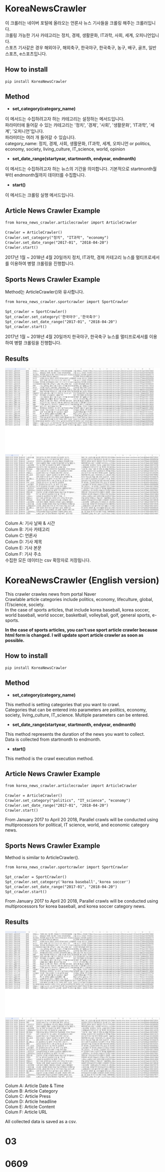# KoreaNewsCrawler

이 크롤러는 네이버 포털에 올라오는 언론사 뉴스 기사들을 크롤링 해주는 크롤러입니다.  
크롤링 가능한 기사 카테고리는 정치, 경제, 생활문화, IT과학, 사회, 세계, 오피니언입니다.  
스포츠 기사같은 경우 해외야구, 해외축구, 한국야구, 한국축구, 농구, 배구, 골프, 일반 스포츠, e스포츠입니다.  
  
## How to install
    pip install KoreaNewsCrawler
    
## Method

* **set_category(category_name)**
  
 이 메서드는 수집하려고자 하는 카테고리는 설정하는 메서드입니다.  
 파라미터에 들어갈 수 있는 카테고리는 '정치', '경제', '사회', '생활문화', 'IT과학', '세계', '오피니언'입니다.  
 파라미터는 여러 개 들어갈 수 있습니다.  
 category_name: 정치, 경제, 사회, 생활문화, IT과학, 세계, 오피니언 or politics, economy, society, living_culture, IT_science, world, opinion
  
* **set_date_range(startyear, startmonth, endyear, endmonth)**
  
 이 메서드는 수집하려고자 하는 뉴스의 기간을 의미합니다. 기본적으로 startmonth월부터 endmonth월까지 데이터를 수집합니다.
  
* **start()**
  
 이 메서드는 크롤링 실행 메서드입니다.
  
## Article News Crawler Example
```
from korea_news_crawler.articlecrawler import ArticleCrawler

Crawler = ArticleCrawler()  
Crawler.set_category("정치", "IT과학", "economy")  
Crawler.set_date_range("2017-01", "2018-04-20")
Crawler.start()
```
  2017년 1월 ~ 2018년 4월 20일까지 정치, IT과학, 경제 카테고리 뉴스를 멀티프로세서를 이용하여 병렬 크롤링을 진행합니다.

## Sports News Crawler Example 
  Method는 ArticleCrawler()와 유사합니다.
```
from korea_news_crawler.sportcrawler import SportCrawler 

Spt_crawler = SportCrawler()
Spt_crawler.set_category('한국야구','한국축구')
Spt_crawler.set_date_range("2017-01", "2018-04-20")
Spt_crawler.start()
```
  2017년 1월 ~ 2018년 4월 20일까지 한국야구, 한국축구 뉴스를 멀티프로세서를 이용하여 병렬 크롤링을 진행합니다.
  
## Results
 ![ex_screenshot](./img/article_result.PNG)
 ![ex_screenshot](./img/sport_resultimg.PNG)
 
 Colum A: 기사 날짜 & 시간  
 Colum B: 기사 카테고리  
 Colum C: 언론사  
 Colum D: 기사 제목  
 Colum E: 기사 본문  
 Colum F: 기사 주소  
 수집한 모든 데이터는 csv 확장자로 저장됩니다.  


# KoreaNewsCrawler (English version)

This crawler crawles news from portal Naver  
Crawlable article categories include politics, economy, lifeculture, global, IT/science, society.  
In the case of sports articles, that include korea baseball, korea soccer, world baseball, world soccer, basketball, volleyball, golf, general sports, e-sports.  

**In the case of sports articles, you can't use sport article crawler because html form is changed. I will update sport article crawler 
as soon as possible.**

## How to install
    pip install KoreaNewsCrawler
    
## Method

* **set_category(category_name)**
 
 This method is setting categories that you want to crawl.  
 Categories that can be entered into parameters are politics, economy, society, living_culture, IT_science. 
 Multiple parameters can be entered.
  
* **set_date_range(startyear, startmonth, endyear, endmonth)**
  
 This method represents the duration of the news you want to collect.  
 Data is collected from startmonth to endmonth.
  
* **start()**
 
 This method is the crawl execution method.
  
## Article News Crawler Example
```
from korea_news_crawler.articlecrawler import ArticleCrawler

Crawler = ArticleCrawler()  
Crawler.set_category("politics", "IT_science", "economy")  
Crawler.set_date_range("2017-01", "2018-04-20") 
Crawler.start()
```
 From January 2017 to April 20 2018, Parallel crawls will be conducted using multiprocessors for political, IT science, world, and economic category news.

## Sports News Crawler Example
  Method is similar to ArticleCrawler().
```
from korea_news_crawler.sportcrawler import SportCrawler 

Spt_crawler = SportCrawler()
Spt_crawler.set_category('korea baseball','korea soccer')
Spt_crawler.set_date_range("2017-01", "2018-04-20") 
Spt_crawler.start()
```
  From January 2017 to April 20 2018, Parallel crawls will be conducted using multiprocessors for korea baseball, and korea soccer category news.
  
## Results
 ![ex_screenshot](./img/article_result.PNG)
 ![ex_screenshot](./img/sport_resultimg.PNG)
 
 Colum A: Article Date & Time  
 Colum B: Article Category  
 Colum C: Article Press  
 Colum D: Article headline  
 Colum E: Article Content  
 Colum F: Article URL  
 
 All collected data is saved as a csv.
# 03
# 0609
